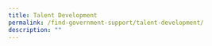 ```yaml
---
title: Talent Development
permalink: /find-government-support/talent-development/
description: ""
---
```

